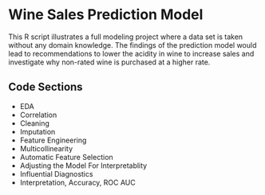 # Wine Sales Prediction Model
This R script illustrates a full modeling project where a data set is taken without any domain knowledge. The findings of the prediction model would lead to recommendations to lower the acidity in wine to increase sales and investigate why non-rated wine is purchased at a higher rate. 

## Code Sections
- EDA
- Correlation
- Cleaning
- Imputation
- Feature Engineering
- Multicollinearity
- Automatic Feature Selection
- Adjusting the Model For Interpretablity
- Influential Diagnostics
- Interpretation, Accuracy, ROC AUC

